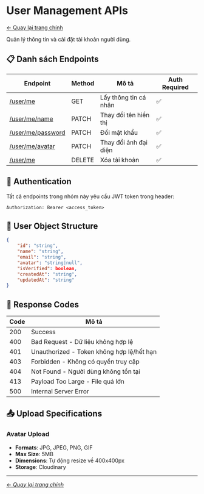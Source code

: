 # User Management APIs

[← Quay lại trang chính](../README.md)

Quản lý thông tin và cài đặt tài khoản người dùng.

## 📋 Danh sách Endpoints

| Endpoint                                  | Method | Mô tả                 | Auth Required |
| ----------------------------------------- | ------ | --------------------- | ------------- |
| [/user/me](./get-me.md)                   | GET    | Lấy thông tin cá nhân | ✅            |
| [/user/me/name](./change-name.md)         | PATCH  | Thay đổi tên hiển thị | ✅            |
| [/user/me/password](./change-password.md) | PATCH  | Đổi mật khẩu          | ✅            |
| [/user/me/avatar](./change-avatar.md)     | PATCH  | Thay đổi ảnh đại diện | ✅            |
| [/user/me](./delete-account.md)           | DELETE | Xóa tài khoản         | ✅            |

## 🔐 Authentication

Tất cả endpoints trong nhóm này yêu cầu JWT token trong header:

```
Authorization: Bearer <access_token>
```

## 👤 User Object Structure

```json
{
    "id": "string",
    "name": "string",
    "email": "string",
    "avatar": "string|null",
    "isVerified": boolean,
    "createdAt": "string",
    "updatedAt": "string"
}
```

## 🎯 Response Codes

| Code | Mô tả                                     |
| ---- | ----------------------------------------- |
| 200  | Success                                   |
| 400  | Bad Request - Dữ liệu không hợp lệ        |
| 401  | Unauthorized - Token không hợp lệ/hết hạn |
| 403  | Forbidden - Không có quyền truy cập       |
| 404  | Not Found - Người dùng không tồn tại      |
| 413  | Payload Too Large - File quá lớn          |
| 500  | Internal Server Error                     |

## 📤 Upload Specifications

### Avatar Upload

-   **Formats**: JPG, JPEG, PNG, GIF
-   **Max Size**: 5MB
-   **Dimensions**: Tự động resize về 400x400px
-   **Storage**: Cloudinary

---

_[← Quay lại trang chính](../README.md)_
